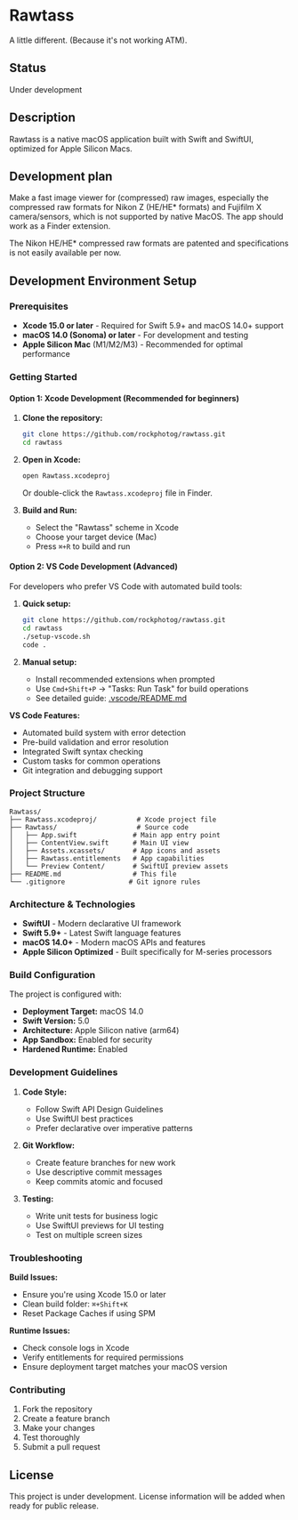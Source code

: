 # Rawtass

A little different. (Because it's not working ATM).

## Status

Under development

## Description

Rawtass is a native macOS application built with Swift and SwiftUI, optimized for Apple Silicon Macs.

## Development plan

Make a fast image viewer for (compressed) raw images, especially the compressed raw formats for Nikon Z (HE/HE* formats) and Fujifilm X camera/sensors, which is not supported by native MacOS. The app should work as a Finder extension.

The Nikon HE/HE* compressed raw formats are patented and specifications is not easily available per now. 

## Development Environment Setup

### Prerequisites

- **Xcode 15.0 or later** - Required for Swift 5.9+ and macOS 14.0+ support
- **macOS 14.0 (Sonoma) or later** - For development and testing
- **Apple Silicon Mac** (M1/M2/M3) - Recommended for optimal performance

### Getting Started

#### Option 1: Xcode Development (Recommended for beginners)

1. **Clone the repository:**
   ```bash
   git clone https://github.com/rockphotog/rawtass.git
   cd rawtass
   ```

2. **Open in Xcode:**
   ```bash
   open Rawtass.xcodeproj
   ```
   
   Or double-click the `Rawtass.xcodeproj` file in Finder.

3. **Build and Run:**
   - Select the "Rawtass" scheme in Xcode
   - Choose your target device (Mac)
   - Press `⌘+R` to build and run

#### Option 2: VS Code Development (Advanced)

For developers who prefer VS Code with automated build tools:

1. **Quick setup:**
   ```bash
   git clone https://github.com/rockphotog/rawtass.git
   cd rawtass
   ./setup-vscode.sh
   code .
   ```

2. **Manual setup:**
   - Install recommended extensions when prompted
   - Use `Cmd+Shift+P` → "Tasks: Run Task" for build operations
   - See detailed guide: [.vscode/README.md](.vscode/README.md)

**VS Code Features:**
- Automated build system with error detection
- Pre-build validation and error resolution
- Integrated Swift syntax checking
- Custom tasks for common operations
- Git integration and debugging support

### Project Structure

```
Rawtass/
├── Rawtass.xcodeproj/          # Xcode project file
├── Rawtass/                    # Source code
│   ├── App.swift              # Main app entry point
│   ├── ContentView.swift      # Main UI view
│   ├── Assets.xcassets/       # App icons and assets
│   ├── Rawtass.entitlements   # App capabilities
│   └── Preview Content/       # SwiftUI preview assets
├── README.md                  # This file
└── .gitignore                # Git ignore rules
```

### Architecture & Technologies

- **SwiftUI** - Modern declarative UI framework
- **Swift 5.9+** - Latest Swift language features
- **macOS 14.0+** - Modern macOS APIs and features
- **Apple Silicon Optimized** - Built specifically for M-series processors

### Build Configuration

The project is configured with:
- **Deployment Target:** macOS 14.0
- **Swift Version:** 5.0
- **Architecture:** Apple Silicon native (arm64)
- **App Sandbox:** Enabled for security
- **Hardened Runtime:** Enabled

### Development Guidelines

1. **Code Style:**
   - Follow Swift API Design Guidelines
   - Use SwiftUI best practices
   - Prefer declarative over imperative patterns

2. **Git Workflow:**
   - Create feature branches for new work
   - Use descriptive commit messages
   - Keep commits atomic and focused

3. **Testing:**
   - Write unit tests for business logic
   - Use SwiftUI previews for UI testing
   - Test on multiple screen sizes

### Troubleshooting

**Build Issues:**
- Ensure you're using Xcode 15.0 or later
- Clean build folder: `⌘+Shift+K`
- Reset Package Caches if using SPM

**Runtime Issues:**
- Check console logs in Xcode
- Verify entitlements for required permissions
- Ensure deployment target matches your macOS version

### Contributing

1. Fork the repository
2. Create a feature branch
3. Make your changes
4. Test thoroughly
5. Submit a pull request

## License

This project is under development. License information will be added when ready for public release.
